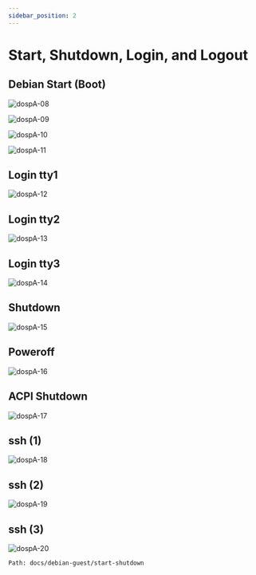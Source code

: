 ```yaml
---
sidebar_position: 2
---
```

# Start, Shutdown, Login, and Logout

## Debian Start (Boot)


![dospA-08](//img/legacy/dospA-08.jpg)


![dospA-09](//img/legacy/dospA-09.jpg)


![dospA-10](//img/legacy/dospA-10.jpg)


![dospA-11](//img/legacy/dospA-11.jpg)


## Login tty1


![dospA-12](//img/legacy/dospA-12.jpg)


## Login tty2


![dospA-13](//img/legacy/dospA-13.jpg)


## Login tty3


![dospA-14](//img/legacy/dospA-14.jpg)


## Shutdown


![dospA-15](//img/legacy/dospA-15.jpg)


## Poweroff


![dospA-16](//img/legacy/dospA-16.jpg)


## ACPI Shutdown


![dospA-17](//img/legacy/dospA-17.jpg)


## ssh (1)


![dospA-18](//img/legacy/dospA-18.jpg)


## ssh (2)


![dospA-19](//img/legacy/dospA-19.jpg)


## ssh (3)


![dospA-20](//img/legacy/dospA-20.jpg)

```
Path: docs/debian-guest/start-shutdown
```